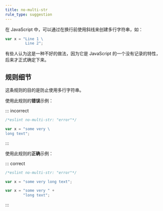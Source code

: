 ```yaml
---
title: no-multi-str
rule_type: suggestion
---
```


在 JavaScript 中，可以通过在换行前使用斜线来创建多行字符串，如：

```js
var x = "Line 1 \
         Line 2";
```

有些人认为这是一种不好的做法，因为它是 JavaScript 的一个没有记录的特性，后来才正式确定下来。

## 规则细节

这条规则的目的是防止使用多行字符串。

使用此规则的**错误**示例：

::: incorrect

```js
/*eslint no-multi-str: "error"*/

var x = "some very \
long text";
```

:::

使用此规则的**正确**示例：

::: correct

```js
/*eslint no-multi-str: "error"*/

var x = "some very long text";

var x = "some very " +
        "long text";
```

:::
